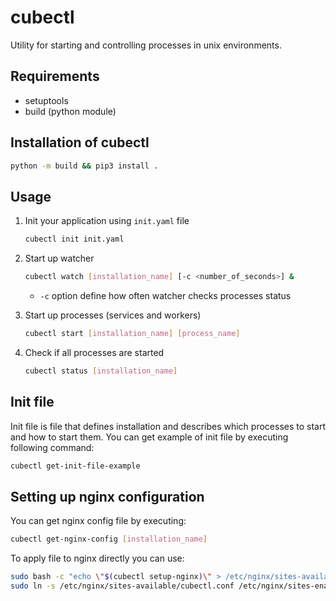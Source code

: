 # cubectl
Utility for starting and controlling processes in unix environments.

## Requirements
* setuptools
* build (python module)

## Installation of cubectl
```bash
python -m build && pip3 install .
```

## Usage
1. Init your application using `init.yaml` file
    ```bash
    cubectl init init.yaml
    ```

2. Start up watcher
    ```bash
    cubectl watch [installation_name] [-c <number_of_seconds>] &
    ```
   * `-c` option define how often watcher checks processes status

3. Start up processes (services and workers)
    ```bash
    cubectl start [installation_name] [process_name]
    ```

4. Check if all processes are started
    ```bash
    cubectl status [installation_name]
    ```

## Init file
Init file is file that defines installation and describes which processes to start and how to start them.
You can get example of init file by executing following command:
```bash
cubectl get-init-file-example
   ```

## Setting up nginx configuration
You can get nginx config file by executing:
```bash
cubectl get-nginx-config [installation_name]
```

To apply file to nginx directly you can use:
```bash
sudo bash -c "echo \"$(cubectl setup-nginx)\" > /etc/nginx/sites-available/cubectl.conf"
sudo ln -s /etc/nginx/sites-available/cubectl.conf /etc/nginx/sites-enabled/cubectl.conf
```
